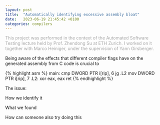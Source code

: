 ```yaml
---
layout: post
title:  "Automatically identifying excessive assembly bloat"
date:   2023-06-19 21:45:42 +0100
categories: compilers
---
```

<span style="color:darkgray">This project was performed in the context of the Automated Software Testing lecture held by Prof. Zhendong Su at ETH Zurich. I worked on it together with Marco Heiniger, under the supervision of Yann Girsberger.</span>

Being aware of the effects that different compiler flags have on the generated assembly from C code is crucial to 

{% highlight asm %}
main:
    cmp DWORD PTR i[rip], 6
jg .L2
    mov DWORD PTR i[rip], 7
.L2:
    xor eax, eax
    ret
{% endhighlight %}

The issue:

How we identify it

What we found

How can someone also try doing this